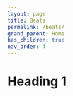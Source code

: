 ```yaml
---
layout: page
title: Beats
permalink: /beats/
grand_parent: Home
has_children: true
nav_order: 4
---
```


# Heading 1